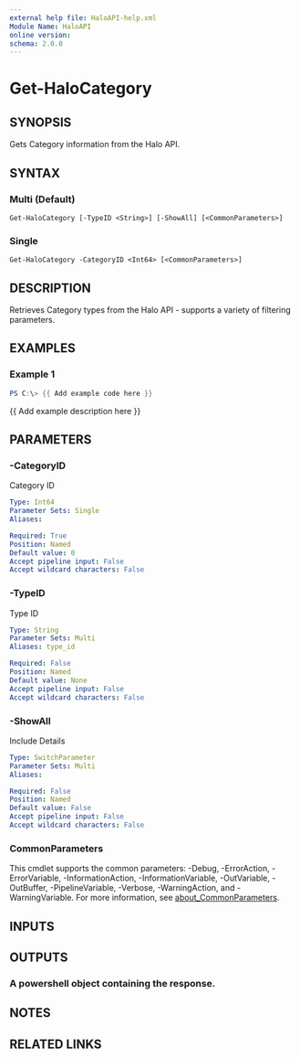 ```yaml
---
external help file: HaloAPI-help.xml
Module Name: HaloAPI
online version:
schema: 2.0.0
---
```


# Get-HaloCategory

## SYNOPSIS
Gets Category information from the Halo API.

## SYNTAX

### Multi (Default)
```
Get-HaloCategory [-TypeID <String>] [-ShowAll] [<CommonParameters>]
```

### Single
```
Get-HaloCategory -CategoryID <Int64> [<CommonParameters>]
```

## DESCRIPTION
Retrieves Category types from the Halo API - supports a variety of filtering parameters.

## EXAMPLES

### Example 1
```powershell
PS C:\> {{ Add example code here }}
```

{{ Add example description here }}

## PARAMETERS

### -CategoryID
Category ID

```yaml
Type: Int64
Parameter Sets: Single
Aliases:

Required: True
Position: Named
Default value: 0
Accept pipeline input: False
Accept wildcard characters: False
```

### -TypeID
Type ID

```yaml
Type: String
Parameter Sets: Multi
Aliases: type_id

Required: False
Position: Named
Default value: None
Accept pipeline input: False
Accept wildcard characters: False
```

### -ShowAll
Include Details

```yaml
Type: SwitchParameter
Parameter Sets: Multi
Aliases:

Required: False
Position: Named
Default value: False
Accept pipeline input: False
Accept wildcard characters: False
```

### CommonParameters
This cmdlet supports the common parameters: -Debug, -ErrorAction, -ErrorVariable, -InformationAction, -InformationVariable, -OutVariable, -OutBuffer, -PipelineVariable, -Verbose, -WarningAction, and -WarningVariable. For more information, see [about_CommonParameters](http://go.microsoft.com/fwlink/?LinkID=113216).

## INPUTS

## OUTPUTS

### A powershell object containing the response.
## NOTES

## RELATED LINKS
